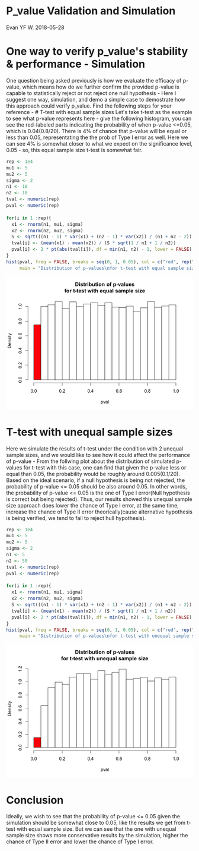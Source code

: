 P\_value Validation and Simulation
================
Evan YF W.
2018-05-28

One way to verify p\_value's stability & performance - Simulation
=================================================================

One question being asked previously is how we evaluate the efficacy of p-value, which means how do we further confirm the provided p-value is capable to statistically reject or not reject one null hypothesis - Here I suggest one way, simulation, and demo a simple case to demostrate how this approach could verify p\_value. Find the following steps for your reference - \# T-test with equal sample sizes Let's take t-test as the example to see what p-value represents here - give the following histogram, you can see the red-labeled parts indicating the probability of when p-value &lt;=0.05, which is 0.04(0.8/20). There is 4% of chance that p-value will be equal or less than 0.05, representating the the prob of Type I error as well. Here we can see 4% is somewhat closer to what we expect on the significance level, 0.05 - so, this equal sample size t-test is somewhat fair.

``` r
rep <- 1e4
mu1 <- 5
mu2 <- 5
sigma <- 2
n1 <- 10
n2 <- 10
tval <- numeric(rep)
pval <- numeric(rep)

for(i in 1 :rep){
  x1 <- rnorm(n1, mu1, sigma)
  x2 <- rnorm(n2, mu2, sigma)
  S <- sqrt(((n1 - 1) * var(x1) + (n2 - 1) * var(x2)) / (n1 + n2 - 2))
  tval[i] <- (mean(x1) - mean(x2)) / (S * sqrt(1 / n1 + 1 / n2))
  pval[i] <- 2 * pt(abs(tval[i]), df = min(n1, n2) - 1, lower = FALSE)
}
hist(pval, freq = FALSE, breaks = seq(0, 1, 0.05), col = c("red", rep("white", 19)),
     main = "Distribution of p-values\nfor t-test with equal sample size")
```

![](P_value_Validation_and_Simulation_files/figure-markdown_github/unnamed-chunk-1-1.png)

T-test with unequal sample sizes
================================

Here we simulate the results of t-test under the condition with 2 unequal sample sizes, and we would like to see how it could affect the performance of p-value - From the follwing plot about the distribution of simulated p-values for t-test with this case, one can find that given the p-value less or equal than 0.05, the probability would be roughly around 0.005(0.1/20). Based on the ideal scenario, if a null hypothesis is being not rejected, the probability of p-value &lt;= 0.05 should be also around 0.05. In other words, the probability of p-value &lt;= 0.05 is the one of Type I error(Null hypothesis is correct but being rejected). Thus, our results showed this unequal sample size approach does lower the chance of Type I error, at the same time, increase the chance of Type II error theorically(cause alternative hypothesis is being verified, we tend to fail to reject hull hypothesis).

``` r
rep <- 1e4
mu1 <- 5
mu2 <- 5
sigma <- 2
n1 <- 5
n2 <- 50
tval <- numeric(rep)
pval <- numeric(rep)

for(i in 1 :rep){
  x1 <- rnorm(n1, mu1, sigma)
  x2 <- rnorm(n2, mu2, sigma)
  S <- sqrt(((n1 - 1) * var(x1) + (n2 - 1) * var(x2)) / (n1 + n2 - 2))
  tval[i] <- (mean(x1) - mean(x2)) / (S * sqrt(1 / n1 + 1 / n2))
  pval[i] <- 2 * pt(abs(tval[i]), df = min(n1, n2) - 1, lower = FALSE)
}
hist(pval, freq = FALSE, breaks = seq(0, 1, 0.05), col = c("red", rep("white", 19)),
     main = "Distribution of p-values\nfor t-test with unequal sample size")
```

![](P_value_Validation_and_Simulation_files/figure-markdown_github/unnamed-chunk-2-1.png)

Conclusion
==========

Ideally, we wish to see that the probability of p-value &lt;= 0.05 given the simulation should be somewhat close to 0.05, like the results we get from t-test with equal sample size. But we can see that the one with unequal sample size shows more conservative results by the simulation, higher the chance of Type II error and lower the chance of Type I error.
